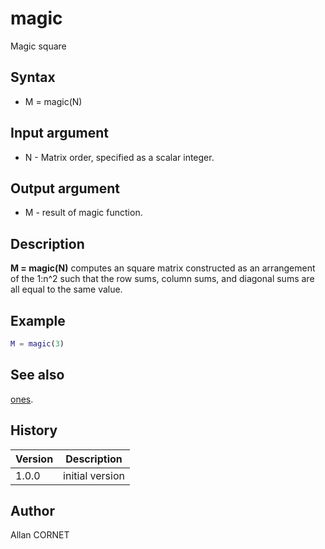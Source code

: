

# magic

Magic square

## Syntax

- M = magic(N)

## Input argument

 - N - Matrix order, specified as a scalar integer.

## Output argument

 - M - result of magic function.

## Description


  <p><b>M = magic(N)</b> computes an square matrix constructed as an arrangement of the 1:n^2 such that the row sums, column sums, and diagonal sums are all equal to the same value.</p>


## Example

```matlab
M = magic(3)
```

## See also

[ones](../constructors_functions/ones.md).
## History

|Version|Description|
|------|------|
|1.0.0|initial version|


## Author

Allan CORNET



